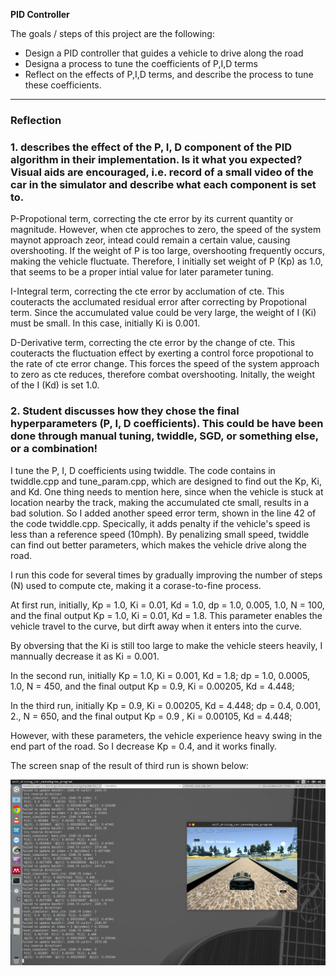 
**PID Controller**

The goals / steps of this project are the following:
* Design a PID controller that guides a vehicle to drive along the road
* Designa a process to tune the coefficients of P,I,D terms
* Reflect on the effects of P,I,D terms, and describe the process to tune these coefficients. 

[//]: # (Image References)

[image1]: ./screen_snap/twiddle.jpg "twiddle"

---

### Reflection

### 1. describes the effect of the P, I, D component of the PID algorithm in their implementation. Is it what you expected? Visual aids are encouraged, i.e. record of a small video of the car in the simulator and describe what each component is set to.

P-Propotional term, correcting the cte error by its current quantity or magnitude. However, when cte approches to zero, the speed of the system maynot approach zeor, intead could remain a certain value, causing overshooting. If the weight of P is too large, overshooting frequently occurs, making the vehicle fluctuate. Therefore, I initially set weight of P (Kp) as 1.0, that seems to be a proper intial value for later parameter tuning.

I-Integral term, correcting the cte error by acclumation of cte. This couteracts the acclumated residual error after correcting by Propotional term. Since the accumulated value could be very large, the weight of I (Ki) must be small. In this case, initially Ki is 0.001. 

D-Derivative term, correcting the cte error by the change of cte. This couteracts the fluctuation effect by exerting a control force propotional to the rate of cte error change. This forces the speed of the system approach to zero as cte reduces, therefore combat overshooting. Initally, the weight of the I (Kd) is set 1.0. 

### 2. Student discusses how they chose the final hyperparameters (P, I, D coefficients). This could be have been done through manual tuning, twiddle, SGD, or something else, or a combination!

I tune the P, I, D coefficients using twiddle. The code contains in twiddle.cpp and tune_param.cpp, which are designed to find out the Kp, Ki, and Kd. One thing needs to mention here, since when the vehicle is stuck at location nearby the track, making the accumulated cte small, results in a bad solution. So I added another speed error term, shown in the line 42 of the code twiddle.cpp. Specically, it adds penalty if the vehicle's speed is less than a reference speed (10mph). By penalizing small speed, twiddle can find out better parameters, which makes the vehicle drive along the road. 

I run this code for several times by gradually improving the number of steps (N) used to compute cte, making it a corase-to-fine process. 

At first run, initially, Kp = 1.0, Ki = 0.01, Kd = 1.0, dp = 1.0, 0.005, 1.0, N = 100, and the final output Kp = 1.0, Ki = 0.01, Kd = 1.8. This parameter enables the vehicle travel to the curve, but dirft away when it enters into the curve. 

By obversing that the Ki is still too large to make the vehicle steers heavily, I mannually decrease it as Ki = 0.001.

In the second run, initially Kp = 1.0, Ki = 0.001, Kd = 1.8; dp = 1.0, 0.0005, 1.0, N = 450, and the final output Kp = 0.9, Ki = 0.00205, Kd = 4.448;

In the third run, initially Kp = 0.9, Ki = 0.00205, Kd = 4.448; dp = 0.4, 0.001, 2., N = 650, and the final output Kp = 0.9 , Ki = 0.00105, Kd = 4.448;

However, with these parameters, the vehicle experience heavy swing in the end part of the road. So I decrease Kp = 0.4, and it works finally.

The screen snap of the result of third run is shown below: 


![alt_text][image1]
